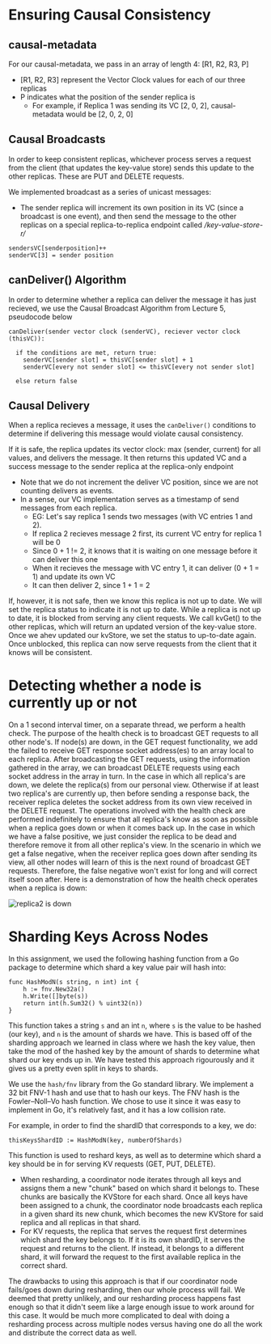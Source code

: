 # Ensuring Causal Consistency

## causal-metadata
For our causal-metadata, we pass in an array of length 4: [R1, R2, R3, P]
- [R1, R2, R3] represent the Vector Clock values for each of our three replicas
- P indicates what the position of the sender replica is
  -  For example, if Replica 1 was sending its VC [2, 0, 2], causal-metadata would be [2, 0, 2, 0]

## Causal Broadcasts
In order to keep consistent replicas, whichever process serves a request from the client (that updates the key-value store) sends this update to the other replicas. These are PUT and DELETE requests.

We implemented broadcast as a series of unicast messages:
- The sender replica will increment its own position in its VC (since a broadcast is one event), and then send the message to the other replicas on a special replica-to-replica endpoint called */key-value-store-r/*
```
sendersVC[senderposition]++
senderVC[3] = sender position
```

## canDeliver() Algorithm
In order to determine whether a replica can deliver the message it has just recieved, we use the Causal Broadcast Algorithm from Lecture 5, pseudocode below

```
canDeliver(sender vector clock (senderVC), reciever vector clock (thisVC)):

  if the conditions are met, return true:
    senderVC[sender slot] = thisVC[sender slot] + 1
    senderVC[every not sender slot] <= thisVC[every not sender slot]
    
  else return false
```

## Causal Delivery
When a replica recieves a message, it uses the `canDeliver()` conditions to determine if delivering this message would violate causal consistency.

If it is safe, the replica updates its vector clock: max (sender, current) for all values, and delivers the message. It then returns this updated VC and a success message to the sender replica at the replica-only endpoint
  - Note that we do not increment the deliver VC position, since we are not counting delivers as events.
  - In a sense, our VC implementation serves as a timestamp of send messages from each replica. 
    - EG: Let's say replica 1 sends two messages (with VC entries 1 and 2). 
    - If replica 2 recieves message 2 first, its current VC entry for replica 1 will be 0
    - Since 0 + 1 != 2, it knows that it is waiting on one message before it can deliver this one
    - When it recieves the message with VC entry 1, it can deliver (0 + 1 = 1) and update its own VC
    - It can then deliver 2, since 1 + 1 = 2

If, however, it is not safe, then we know this replica is not up to date. We will set the replica status to indicate it is not up to date. While a replica is not up to date, it is blocked from serving any client requests. We call kvGet() to the other replicas, which will return an updated version of the key-value store. Once we ahev updated our kvStore, we set the status to up-to-date again. Once unblocked, this replica can now serve requests from the client that it knows will be consistent.

# Detecting whether a node is currently up or not
On a 1 second interval timer, on a separate thread, we perform a health check. The purpose of the health check is to
broadcast GET requests to all other node's. If node(s) are down, in the GET request functionality, we add the failed to receive GET response socket address(es) to an array local to each replica. After broadcasting the GET requests, using the information gathered in the array, we can broadcast DELETE requests using each socket address in the array in turn. In the case in which all replica's are down, we delete the replica(s) from our personal view. Otherwise if at least two replica's are currently up, then before sending a response back, the receiver replica deletes the socket address from its own view received in the DELETE request. The operations involved with the health check are performed indefinitely to ensure that all replica's know as soon as possible when a replica goes down or when it comes back up. In the case in which we have a false positive, we just consider the replica to be dead and therefore remove it from all other replica's view. In the scenario in which we get a false negative, when the receiver replica goes down after sending its view, all other nodes will learn of this is the next round of broadcast GET requests. Therefore, the false negative won't exist for long and will correct itself soon after. Here is a demonstration of how the health check operates when a replica is down:

![replica2 is down](src/replica_down.png "replica down")

# Sharding Keys Across Nodes

In this assignment, we used the following hashing function from a Go package to determine which shard a key value pair will hash into:
```
func HashModN(s string, n int) int {
	h := fnv.New32a()
	h.Write([]byte(s))
	return int(h.Sum32() % uint32(n))
}
```

This function takes a string `s` and an int `n`, where `s` is the value to be hashed (our key), and `n` is the amount of shards we have. This is based off of the sharding approach we learned in class where we hash the key value, then take the mod of the hashed key by the amount of shards to determine what shard our key ends up in. We have tested this approach rigourously and it gives us a pretty even split in keys to shards.

We use the `hash/fnv` library from the Go standard library. We implement a 32 bit FNV-1 hash and use that to hash our keys. The FNV hash is the Fowler–Noll–Vo hash function. We chose to use it since it was easy to implement in Go, it's relatively fast, and it has a low collision rate.

For example, in order to find the shardID that corresponds to a key, we do:
```
thisKeysShardID := HashModN(key, numberOfShards)
```

This function is used to reshard keys, as well as to determine which shard a key should be in for serving KV requests (GET, PUT, DELETE).
- When resharding, a coordinator node iterates through all keys and assigns them a new "chunk" based on which shard it belongs to. These chunks are basically the KVStore for each shard. Once all keys have been assigned to a chunk, the coordinator node broadcasts each replica in a given shard its new chunk, which becomes the new KVStore for said replica and all replicas in that shard.
- For KV requests, the replica that serves the request first determines which shard the key belongs to. If it is its own shardID, it serves the request and returns to the client. If instead, it belongs to a different shard, it will forward the request to the first available replica in the correct shard.

The drawbacks to using this approach is that if our coordinator node fails/goes down during resharding, then our whole process will fail. We deemed that pretty unlikely, and our resharding process happens fast enough so that it didn't seem like a large enough issue to work around for this case. It would be much more complicated to deal with doing a resharding process across multiple nodes versus having one do all the work and distribute the correct data as well.
